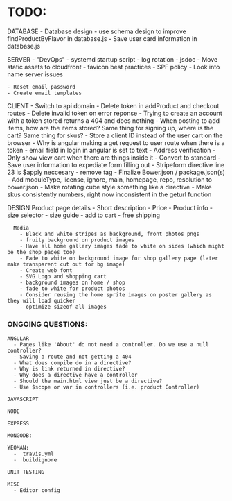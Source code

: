 # TODO:

  DATABASE
    - Database design
    - use schema design to improve findProductByFlavor in database.js
    - Save user card information in database.js
    
  SERVER
    - "DevOps"
        - systemd startup script
        - log rotation
        - jsdoc
        - Move static assets to cloudfront
        - favicon best practices
        - SPF policy
        - Look into name server issues
        
    - Reset email password
    - Create email templates
    
  CLIENT
    - Switch to api domain
    - Delete token in addProduct and checkout routes
    - Delete invalid token on error reponse
    - Trying to create an account with a token stored returns a 404 and does nothing
    - When posting to add items, how are the items stored? Same thing for signing up, where is the cart? Same thing for skus?
    - Store a client ID instead of the user cart on the browser
    - Why is angular making a get request to user route when there is a token
    - email field in login in angular is set to text
    - Address verification
    - Only show view cart when there are things inside it
    - Convert to standard
    - Save user information to expediate form filling out
    - Stripeform directive line 23 is $apply neccesary
    - remove <base> tag
    - Finalize Bower.json / package.json(s)
    - Add moduleType, license, ignore, main, homepage, repo, resolution to bower.json
    - Make rotating cube style something like a directive
    - Make skus consistently numbers, right now inconsistent in the geturl function

  DESIGN
      Product page details
	    - Short description
        - Price
	    - Product info
	    - size selector
	    - size guide
	    - add to cart
        - free shipping

      Media
        - Black and white stripes as background, front photos pngs
        - fruity background on product images
        - Have all home gallery images fade to white on sides (which might be the shop pages too)
        - Fade to white on background image for shop gallery page (later make transparent cut out for bg image)
        - Create web font
        - SVG Logo and shopping cart
        - background images on home / shop
        - fade to white for product photos
        - Consider reusing the home sprite images on poster gallery as they will load quicker
        - optimize sizeof all images
      
### ONGOING QUESTIONS:
    ANGULAR
      - Pages like 'About' do not need a controller. Do we use a null controller?
      - Saving a route and not getting a 404
      - What does compile do in a directive?
      - Why is link returned in directive?
      - Why does a directive have a controller
      - Should the main.html view just be a directive?
      - Use $scope or var in controllers (i.e. product Controller)

    JAVASCRIPT

    NODE

    EXPRESS
    
    MONGODB:

    YEOMAN:
      -  travis.yml
      -  buildignore
      
    UNIT TESTING
    
    MISC
      - Editor config


